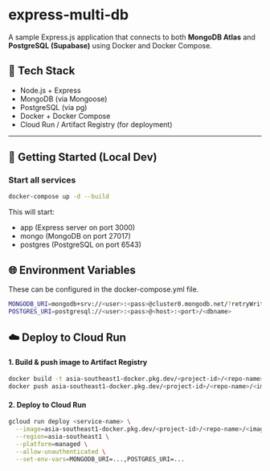 # express-multi-db

A sample Express.js application that connects to both **MongoDB Atlas** and **PostgreSQL (Supabase)** using Docker and Docker Compose.

## 🧰 Tech Stack

- Node.js + Express
- MongoDB (via Mongoose)
- PostgreSQL (via pg)
- Docker + Docker Compose
- Cloud Run / Artifact Registry (for deployment)

---

## 🚀 Getting Started (Local Dev)

### Start all services

```bash
docker-compose up -d --build
```
This will start:
* app (Express server on port 3000)
* mongo (MongoDB on port 27017)
* postgres (PostgreSQL on port 6543)

## 🌐 Environment Variables
These can be configured in the docker-compose.yml file.
```bash
MONGODB_URI=mongodb+srv://<user>:<pass>@cluster0.mongodb.net/?retryWrites=true&w=majority
POSTGRES_URI=postgresql://<user>:<pass>@<host>:<port>/<dbname>
```

## ☁️ Deploy to Cloud Run
#### 1. Build & push image to Artifact Registry
```bash
docker build -t asia-southeast1-docker.pkg.dev/<project-id>/<repo-name>/<image-name> .
docker push asia-southeast1-docker.pkg.dev/<project-id>/<repo-name>/<image-name>
```

#### 2. Deploy to Cloud Run
```bash
gcloud run deploy <service-name> \
  --image=asia-southeast1-docker.pkg.dev/<project-id>/<repo-name>/<image-name> \
  --region=asia-southeast1 \
  --platform=managed \
  --allow-unauthenticated \
  --set-env-vars=MONGODB_URI=...,POSTGRES_URI=...
```
